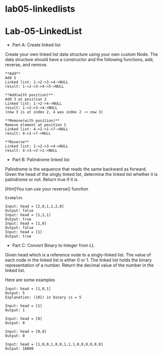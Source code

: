 # lab05-linkedlists
# Lab-05-LinkedList

- Part A: Create linked list

Create your own linked list data structure using your own custom Node. The data structure should have a constructor and the following functions, add, reverse, and remove.

```
**Add**
Add 5
Linked list: 1->2->3->4->NULL
result: 1->2->3->4->5->NULL

**Add(with position)**
Add 3 at position 2
Linked list: 1->2->4->NULL
result: 1->2->3->4->NULL 
(now 3 is at index 2, 4 was index 2 -> now 3)

**Remove(with position)**
Remove element at position 1
Linked list: 4->2->1->7->NULL
result: 4->1->7->NULL

**Reverse**
Linked list: 1->2->3->4->NULL
result: 4->3->2->1->NULL

```

- Part B: Palindrome linked list

Palindrome is the sequence that reads the same backward as forward. Given the head of the singly linked list, determine the linked list whether it is palindrome or not. Return true if it is.

[Hint]You can use your reverse() function

```
Examples

Input: head = [2,0,1,1,2,0]
Output: false
Input: head = [1,2,1]
Output: true
Input: head = [1,0]
Output: false
Input: head = [1]
Output: true
```
- Part C: Convert Binary to Integer from LL

Given head which is a reference node to a singly-linked list. The value of each node in the linked list is either 0 or 1. The linked list holds the binary representation of a number.
Return the decimal value of the number in the linked list.

Here are some examples
```
Input: head = [1,0,1]
Output: 5
Explanation: (101) in binary is = 5

Input: head = [1]
Output: 1

Input: head = [0]
Output: 0
	
Input: head = [0,0]
Output: 0
	
Input: head = [1,0,0,1,0,0,1,1,1,0,0,0,0,0,0]
Output: 18880
```
